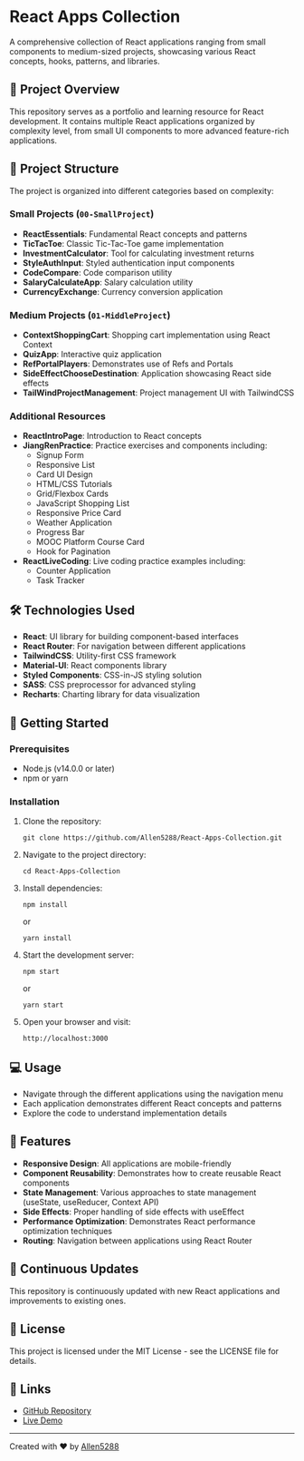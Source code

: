 # React Apps Collection

A comprehensive collection of React applications ranging from small components to medium-sized projects, showcasing various React concepts, hooks, patterns, and libraries.

## 🚀 Project Overview

This repository serves as a portfolio and learning resource for React development. It contains multiple React applications organized by complexity level, from small UI components to more advanced feature-rich applications.

## 📂 Project Structure

The project is organized into different categories based on complexity:

### Small Projects (`00-SmallProject`)

- **ReactEssentials**: Fundamental React concepts and patterns
- **TicTacToe**: Classic Tic-Tac-Toe game implementation
- **InvestmentCalculator**: Tool for calculating investment returns
- **StyleAuthInput**: Styled authentication input components
- **CodeCompare**: Code comparison utility
- **SalaryCalculateApp**: Salary calculation utility
- **CurrencyExchange**: Currency conversion application

### Medium Projects (`01-MiddleProject`)

- **ContextShoppingCart**: Shopping cart implementation using React Context
- **QuizApp**: Interactive quiz application
- **RefPortalPlayers**: Demonstrates use of Refs and Portals
- **SideEffectChooseDestination**: Application showcasing React side effects
- **TailWindProjectManagement**: Project management UI with TailwindCSS

### Additional Resources

- **ReactIntroPage**: Introduction to React concepts
- **JiangRenPractice**: Practice exercises and components including:
  - Signup Form
  - Responsive List
  - Card UI Design
  - HTML/CSS Tutorials
  - Grid/Flexbox Cards
  - JavaScript Shopping List
  - Responsive Price Card
  - Weather Application
  - Progress Bar
  - MOOC Platform Course Card
  - Hook for Pagination
- **ReactLiveCoding**: Live coding practice examples including:
  - Counter Application
  - Task Tracker

## 🛠️ Technologies Used

- **React**: UI library for building component-based interfaces
- **React Router**: For navigation between different applications
- **TailwindCSS**: Utility-first CSS framework
- **Material-UI**: React components library
- **Styled Components**: CSS-in-JS styling solution
- **SASS**: CSS preprocessor for advanced styling
- **Recharts**: Charting library for data visualization

## 🚀 Getting Started

### Prerequisites

- Node.js (v14.0.0 or later)
- npm or yarn

### Installation

1. Clone the repository:

   ```
   git clone https://github.com/Allen5288/React-Apps-Collection.git
   ```

2. Navigate to the project directory:

   ```
   cd React-Apps-Collection
   ```

3. Install dependencies:

   ```
   npm install
   ```

   or

   ```
   yarn install
   ```

4. Start the development server:

   ```
   npm start
   ```

   or

   ```
   yarn start
   ```

5. Open your browser and visit:

   ```
   http://localhost:3000
   ```

## 💻 Usage

- Navigate through the different applications using the navigation menu
- Each application demonstrates different React concepts and patterns
- Explore the code to understand implementation details

## 🌟 Features

- **Responsive Design**: All applications are mobile-friendly
- **Component Reusability**: Demonstrates how to create reusable React components
- **State Management**: Various approaches to state management (useState, useReducer, Context API)
- **Side Effects**: Proper handling of side effects with useEffect
- **Performance Optimization**: Demonstrates React performance optimization techniques
- **Routing**: Navigation between applications using React Router

## 🔄 Continuous Updates

This repository is continuously updated with new React applications and improvements to existing ones.

## 📝 License

This project is licensed under the MIT License - see the LICENSE file for details.

## 🔗 Links

- [GitHub Repository](https://github.com/Allen5288/React-Apps-Collection)
- [Live Demo](https://Allen5288.github.io/React-Apps-Collection)

---

Created with ❤️ by [Allen5288](https://github.com/Allen5288)
